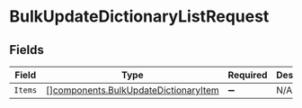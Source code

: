 # BulkUpdateDictionaryListRequest


## Fields

| Field                                                                                    | Type                                                                                     | Required                                                                                 | Description                                                                              |
| ---------------------------------------------------------------------------------------- | ---------------------------------------------------------------------------------------- | ---------------------------------------------------------------------------------------- | ---------------------------------------------------------------------------------------- |
| `Items`                                                                                  | [][components.BulkUpdateDictionaryItem](../../models/shared/bulkupdatedictionaryitem.md) | :heavy_minus_sign:                                                                       | N/A                                                                                      |